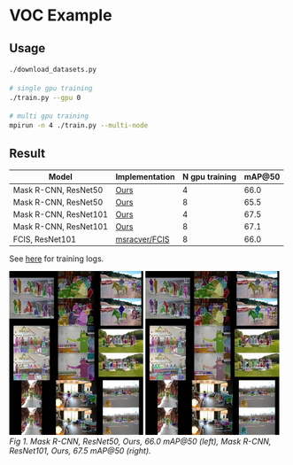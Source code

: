 # VOC Example

## Usage

```bash
./download_datasets.py

# single gpu training
./train.py --gpu 0

# multi gpu training
mpirun -n 4 ./train.py --multi-node
```


## Result

| Model               | Implementation | N gpu training | mAP@50  |
|---------------------|----------------|----------------|---------|
| Mask R-CNN, ResNet50 | [Ours](https://github.com/wkentaro/chainer-mask-rcnn) | 4 | 66.0 |
| Mask R-CNN, ResNet50 | [Ours](https://github.com/wkentaro/chainer-mask-rcnn) | 8 | 65.5 |
| Mask R-CNN, ResNet101 | [Ours](https://github.com/wkentaro/chainer-mask-rcnn) | 4 | 67.5 |
| Mask R-CNN, ResNet101 | [Ours](https://github.com/wkentaro/chainer-mask-rcnn) | 8 | 67.1 |
| FCIS, ResNet101 | [msracver/FCIS](https://github.com/msracver/FCIS) | 8 | 66.0 |

See [here](https://drive.google.com/open?id=1-aqbWUgjs3E7xQgXTpSSBKSpPhcUa4V_) for training logs.

<img src=".readme/resnet50_results.jpg" width="48%" /> <img src=".readme/resnet101_results.jpg" width="48%" />  
*Fig 1. Mask R-CNN, ResNet50, Ours, 66.0 mAP@50 (left), Mask R-CNN, ResNet101, Ours, 67.5 mAP@50 (right).*
